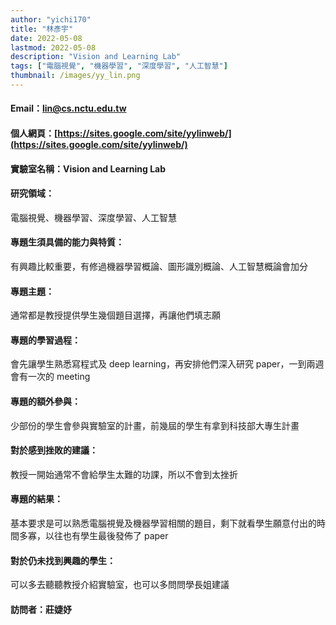 ```yaml
---
author: "yichi170"
title: "林彥宇"
date: 2022-05-08
lastmod: 2022-05-08
description: "Vision and Learning Lab"
tags: ["電腦視覺", "機器學習", "深度學習", "人工智慧"]
thumbnail: /images/yy_lin.png
---
```


#### Email：lin@cs.nctu.edu.tw

#### 個人網頁：[https://sites.google.com/site/yylinweb/](https://sites.google.com/site/yylinweb/)

#### 實驗室名稱：Vision and Learning Lab

#### 研究領域：

電腦視覺、機器學習、深度學習、人工智慧

#### 專題生須具備的能力與特質：

有興趣比較重要，有修過機器學習概論、圖形識別概論、人工智慧概論會加分

#### 專題主題：

通常都是教授提供學生幾個題目選擇，再讓他們填志願

#### 專題的學習過程：

會先讓學生熟悉寫程式及 deep learning，再安排他們深入研究 paper，一到兩週會有一次的 meeting

#### 專題的額外參與：

少部份的學生會參與實驗室的計畫，前幾屆的學生有拿到科技部大專生計畫

#### 對於感到挫敗的建議：

教授一開始通常不會給學生太難的功課，所以不會到太挫折

#### 專題的結果：

基本要求是可以熟悉電腦視覺及機器學習相關的題目，剩下就看學生願意付出的時間多寡，以往也有學生最後發佈了 paper

#### 對於仍未找到興趣的學生：

可以多去聽聽教授介紹實驗室，也可以多問問學長姐建議

#### 訪問者：莊婕妤
